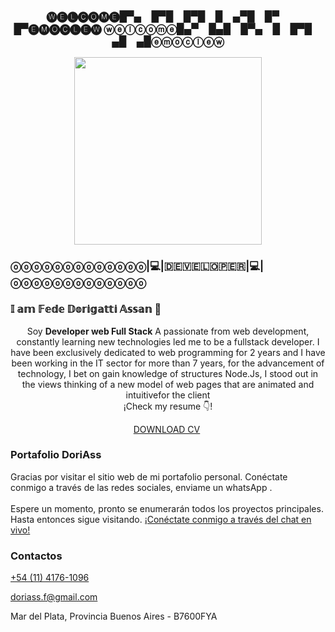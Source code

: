 
<h3 align="center">
🅦🅔🅛🅒🅞🅜🅔█▀▄ █▀█ █▀█ █ ▄▀█ █▀ █▀🅔🅜🅞🅒🅛🅔🅦
ⓦⓔⓛⓒⓞⓜⓔ█▄▀ █▄█ █▀▄ █ █▀█ ▄█ ▄█ⓔⓜⓞⓒⓛⓔⓦ</h3>
   <p align="center" width="300"><img align="center" width="300" border-radius="50%" src="https://avatars.githubusercontent.com/u/114174311?s=400&u=ffde52d15c19e777bad4cd9421c5a5c1ae92e281&v=4" />
   
<h3>ⓞⓞⓞⓞⓞⓞⓞⓞⓞⓞⓞⓞⓞ|💻|🇩​​​​​🇪​​​​​🇻​​​​​🇪​​​​​🇱​​​​​🇴​​​​​🇵​​​​​🇪​​​​​🇷​​​​​|💻|ⓞⓞⓞⓞⓞⓞⓞⓞⓞⓞⓞⓞⓞ
</h3>
<h3>𝕀 𝕒𝕞 𝔽𝕖𝕕𝕖 𝔻𝕠𝕣𝕚𝕘𝕒𝕥𝕥𝕚 𝔸𝕤𝕤𝕒𝕟 👋 </h3>
</p>

<p align="center">Soy <strong>Developer web Full Stack</strong> A passionate from web development, constantly learning new technologies led 
    me to be a fullstack developer.
    I have been exclusively dedicated to web programming for 2 years and I have 
    been working in the IT sector for more than 7 years, for the advancement of 
    technology, I bet on gain knowledge of structures Node.Js, 
    I stood out in the views thinking of a new model of web pages that are                           
    animated and intuitivefor the client<br />¡Check my resume 👇!</p>
<p align="center">
   <a href="https://portafolio-xi-ten.vercel.app/cv/Curriculum-Federico-Dorigatti.pdf" target="blank" style='margin-right:4px'>DOWNLOAD CV</p>
  </a>
  <section class="footer">
    <div class="box-container">
        <div class="box">
            <h3>Portafolio DoriAss</h3>
            <p>Gracias por visitar el sitio web de mi portafolio personal. Conéctate conmigo a través de las redes sociales, enviame un whatsApp . <br /> <br /> Espere un momento, pronto se enumerarán todos los proyectos principales. Hasta
            entonces sigue visitando. <a href="https://api.whatsapp.com/send?phone=541141761096&text=More+information+about+%7C+M%C3%A1s+informacion+sobre%3A+">¡Conéctate conmigo a través del chat en vivo! </a> 
            </p>
        </div>
        <div class="box">
            <h3>Contactos</h3>
            <p><a href="tel:+541141761096"><i class="fas fa-phone"></i>
                    +54 (11) 4176-1096
                </a></p>
            <p><a href="mailto:doriass.f@gmail.com"><i class="fas fa-envelope"></i>
                    doriass.f@gmail.com
                </a></p>
            <p> <i class="fas fa-map-marked-alt"></i>Mar del Plata, Provincia Buenos Aires - B7600FYA</p>
        </div>
    </div>
    <div class="share">
                <a href="https://www.linkedin.com/in/desarrrolladorfrontendbackend/" class="fab fa-linkedin" target="_blank"></a>
                <a href="https://github.com/F-DoriAss" class="fab fa-github" target="_blank"></a>
                <a href="mailto:doriass.f@gmail.com" class="fas fa-envelope" target="_blank"></a>
                <a href="#" class="fab fa-twitter" target="_blank"></a>
                <a href="#" class="fab fa-telegram-plane" target="_blank"></a>
            </div> 
   <!-- <a href="https://youtube.com/midudev" target="blank" style='margin-right:4px'>
    <img align="center" src="https://cdn.jsdelivr.net/npm/simple-icons@3.0.1/icons/youtube.svg" alt="midudev" height="28px" width="28px" />
  </a>
  <a href="https://instagram.com/midu.dev" target="blank">
    <img align="center" src="https://cdn.jsdelivr.net/npm/simple-icons@3.0.1/icons/instagram.svg" alt="midu.dev" height="28px" width="28px" />
  </a>
  <a href="https://twitter.com/midudev" target="blank">
    <img align="center" src="https://cdn.jsdelivr.net/npm/simple-icons@3.0.1/icons/twitter.svg" alt="midudev" height="28px" width="28px" />
  </a>
</p>

### 📹 Últimos vídeos en mi [canal de Youtube](https://youtube.com/midudev?sub_confirmation=1)

<a href='https://youtu.be/sqyJVoEoPQk' target='_blank'>
  <img width='30%' src='https://img.youtube.com/vi/sqyJVoEoPQk/mqdefault.jpg' alt='Google saca su propio editor de código para programadores!' />
</a>
<a href='https://youtu.be/AbCYziNyjvk' target='_blank'>
  <img width='30%' src='https://img.youtube.com/vi/AbCYziNyjvk/mqdefault.jpg' alt='Animaciones CSS a través del Scroll sin necesidad de JavaScript. 100% nativo' />
</a>
<a href='https://youtu.be/14JdHNLqZeI' target='_blank'>
  <img width='30%' src='https://img.youtube.com/vi/14JdHNLqZeI/mqdefault.jpg' alt='La mejor forma de aprender programación es… ¡programando! Mis sitios favoritos para practicar' />
</a>

### 📹 Últimos vídeos en mi [canal secundario de Youtube](https://youtube.com/midulive?sub_confirmation=1)

<a href='https://youtu.be/SxtsfQJ9QPo' target='_blank'>
  <img width='30%' src='https://img.youtube.com/vi/SxtsfQJ9QPo/mqdefault.jpg' alt='MIDUHENTAI 🥵 #javascript #desarrolloweb #midulive #mejoresmomentos' />
</a>
<a href='https://youtu.be/KcD38Z-Ka6s' target='_blank'>
  <img width='30%' src='https://img.youtube.com/vi/KcD38Z-Ka6s/mqdefault.jpg' alt='¿Qué tan MAL es COPIAR PROYECTOS para tu PORTFOLIO?' />
</a>
<a href='https://youtu.be/bWqIHnbTDpw' target='_blank'>
  <img width='30%' src='https://img.youtube.com/vi/bWqIHnbTDpw/mqdefault.jpg' alt='"LA EXPERIENCIA DE USUARIO ESTA MUERTA" 💀' />
</a>

### 📸 Mis últimas fotos en [mi Instagram](https://instagram.com/midu.dev)

<a href='https://instagram.com/p/Cv-A8kSt7PH' target='_blank'>
  <img width='20%' src='https://instagram.fkiv7-1.fna.fbcdn.net/v/t51.2885-15/367085325_737930354807907_1249850801464906967_n.jpg?stp=dst-jpg_e15_fr_p1080x1080&_nc_ht=instagram.fkiv7-1.fna.fbcdn.net&_nc_cat=103&_nc_ohc=1euimILqm9MAX8PVsOz&edm=APU89FABAAAA&ccb=7-5&oh=00_AfAf5poKxAtnyD9HxHcM4DvhUhULnmCWv3ImVL5k1w0P0g&oe=64DE9A22&_nc_sid=bc0c2c' alt='Instagram photo' />
</a>
<a href='https://instagram.com/p/Cv7XX3KN4kG' target='_blank'>
  <img width='20%' src='https://instagram.fkiv7-1.fna.fbcdn.net/v/t51.2885-15/366994753_6130692653703242_2062985173817820605_n.jpg?stp=dst-jpg_e35_p1080x1080&_nc_ht=instagram.fkiv7-1.fna.fbcdn.net&_nc_cat=102&_nc_ohc=f97leGG3dEQAX-XBRFg&edm=APU89FABAAAA&ccb=7-5&oh=00_AfDwW-YPZgqSV13Q_kSG0a1Qpo_SkD6oUwu6uLkY7Bcg6w&oe=64E1FB76&_nc_sid=bc0c2c' alt='Instagram photo' />
</a>
<a href='https://instagram.com/p/Cv5L7riNK9L' target='_blank'>
  <img width='20%' src='https://instagram.fkiv7-1.fna.fbcdn.net/v/t51.2885-15/366496123_319965847110451_8372603530066313957_n.jpg?stp=dst-jpg_e15&_nc_ht=instagram.fkiv7-1.fna.fbcdn.net&_nc_cat=107&_nc_ohc=Qyo5XiwVoPcAX_PRnaG&edm=APU89FABAAAA&ccb=7-5&oh=00_AfCMotnu-0rSAzPbzjdn1K7lNUsSVA4j7S-HFM-2GnSegA&oe=64DE5AE4&_nc_sid=bc0c2c' alt='Instagram photo' />
</a>
<a href='https://instagram.com/p/Cvzx_0bNxYi' target='_blank'>
  <img width='20%' src='https://instagram.fkiv7-1.fna.fbcdn.net/v/t51.2885-15/366444130_1046546829571326_2134467730645711083_n.jpg?stp=dst-jpg_e15&_nc_ht=instagram.fkiv7-1.fna.fbcdn.net&_nc_cat=106&_nc_ohc=q6Pg_HPMjn8AX-F_0GD&edm=APU89FABAAAA&ccb=7-5&oh=00_AfA2xPKxmh3l4COX-O8JJ_V-WswGU_1_uFRMoeHNNSX6yA&oe=64DE56AA&_nc_sid=bc0c2c' alt='Instagram photo' />
</a>

### 📝 Últimos artículos en mi [blog de Desarrollo Full Stack:](https://midu.dev)
- [Top 5 preguntas de JavaScript en Stack Overflow](https://midu.dev/top-5-preguntas-javascript-stack-overflow/)
- [toReversed, toSpliced, toSorted y with. Nuevos métodos de Array en JavaScript explicados.](https://midu.dev/to-reversed-to-spliced-to-sorted-with/)
- [Cómo leer, copiar y pegar del portapapeles en JavaScript](https://midu.dev/leer-copiar-pegar-portapapeles-javascript/)
- [Desactivar reglas de eslint](https://midu.dev/desactivar-reglas-eslint/)
- [Curso de Rust para desarrolladores JavaScript](https://midu.dev/rust-para-desarrolladores-javascript/) -->

© 2022 DoriAss